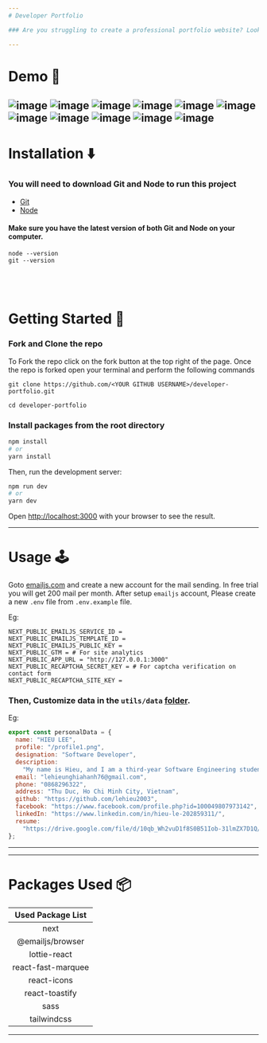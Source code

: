 ```yaml
---
# Developer Portfolio

### Are you struggling to create a professional portfolio website? Look no further! You can use the Developer Portfolio template and create your very own personalized portfolio today! My website is designed to be user-friendly and easily customizable, making it perfect for both developers and freelancers.

---
```


# Demo :movie_camera:

![image](https://github.com/lehieu2003/Portfolio/assets/127474151/e599d589-f1db-499e-9c30-1c485a6576d4)
![image](https://github.com/lehieu2003/Portfolio/assets/127474151/9465c76a-a234-45a7-bda1-6ac91fb15a25)
![image](https://github.com/lehieu2003/Portfolio/assets/127474151/447c21c9-b12f-4beb-9f85-9be5d0f675a9)
![image](https://github.com/lehieu2003/Portfolio/assets/127474151/cf093737-e0f8-420b-8b39-7a99736793a1)
![image](https://github.com/lehieu2003/Portfolio/assets/127474151/4ecc7221-4ce0-42f3-9363-3aec7f3abd44)
![image](https://github.com/lehieu2003/Portfolio/assets/127474151/6645a163-8e5a-4fc4-9538-2721daaa50b3)
![image](https://github.com/lehieu2003/Portfolio/assets/127474151/2800ad21-ddee-4b0b-a4cf-d233619c4ab4)
![image](https://github.com/lehieu2003/Portfolio/assets/127474151/6bb46253-bff7-4185-a5b7-8f65caaae37a)
![image](https://github.com/lehieu2003/Portfolio/assets/127474151/a8932e66-0fc3-4045-aeeb-ad0ab3c62a6b)
![image](https://github.com/lehieu2003/Portfolio/assets/127474151/576c1e25-23e7-4684-9248-b7b6f5f0f19b)
![image](https://github.com/lehieu2003/Portfolio/assets/127474151/0bfcdddd-20fd-4b4c-ae2c-b61a1485c145)
---

# Installation :arrow_down:

### You will need to download Git and Node to run this project

- [Git](https://git-scm.com/downloads)
- [Node](https://nodejs.org/en/download/)

#### Make sure you have the latest version of both Git and Node on your computer.

```
node --version
git --version
```

## <br />

# Getting Started :dart:

### Fork and Clone the repo

To Fork the repo click on the fork button at the top right of the page. Once the repo is forked open your terminal and perform the following commands

```
git clone https://github.com/<YOUR GITHUB USERNAME>/developer-portfolio.git

cd developer-portfolio
```

### Install packages from the root directory

```bash
npm install
# or
yarn install
```

Then, run the development server:

```bash
npm run dev
# or
yarn dev
```

Open [http://localhost:3000](http://localhost:3000) with your browser to see the result.

---

# Usage :joystick:

Goto [emailjs.com](https://www.emailjs.com/) and create a new account for the mail sending. In free trial you will get 200 mail per month. After setup `emailjs` account, Please create a new `.env` file from `.env.example` file.

Eg:

```env
NEXT_PUBLIC_EMAILJS_SERVICE_ID =
NEXT_PUBLIC_EMAILJS_TEMPLATE_ID =
NEXT_PUBLIC_EMAILJS_PUBLIC_KEY =
NEXT_PUBLIC_GTM = # For site analytics
NEXT_PUBLIC_APP_URL = "http://127.0.0.1:3000"
NEXT_PUBLIC_RECAPTCHA_SECRET_KEY = # For captcha verification on contact form
NEXT_PUBLIC_RECAPTCHA_SITE_KEY =
```

### Then, Customize data in the `utils/data` [folder](https://github.com/said7388/developer-portfolio/tree/main/utils/data).

Eg:

```javascript
export const personalData = {
  name: "HIEU LEE",
  profile: "/profile1.png",
  designation: "Software Developer",
  description:
    "My name is Hieu, and I am a third-year Software Engineering student at International University. I have hands-on experience building web applications using ReactJS, React Native, NodeJS, and Java. With my knowledge of UI/UX design, I enjoy solving front-end problems and creating the best user experience for users. I am also committed to learning new technologies and best practices to become a better engineer.",
  email: "lehieunghiahanh76@gmail.com",
  phone: "0868296322",
  address: "Thu Duc, Ho Chi Minh City, Vietnam",
  github: "https://github.com/lehieu2003",
  facebook: "https://www.facebook.com/profile.php?id=100049807973142",
  linkedIn: "https://www.linkedin.com/in/hieu-le-202859311/",
  resume:
    "https://drive.google.com/file/d/10qb_Wh2vuD1f8S0B51Iob-31lmZX7D1Q/view?usp=sharing",
};

```

---

---

# Packages Used :package:

| Used Package List  |
| :----------------: |
|        next        |
|  @emailjs/browser  |
|    lottie-react    |
| react-fast-marquee |
|    react-icons     |
|   react-toastify   |
|        sass        |
|    tailwindcss     |

---
